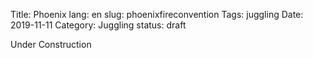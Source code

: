 Title: Phoenix
lang: en
slug: phoenixfireconvention
Tags: juggling
Date: 2019-11-11
Category: Juggling
status: draft

Under Construction